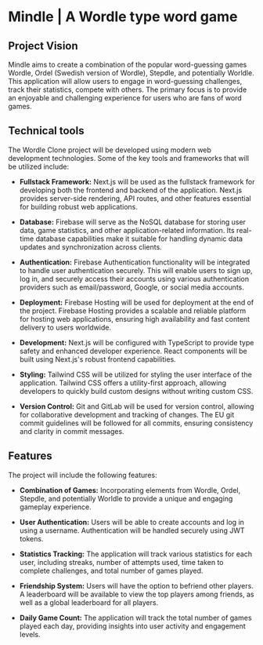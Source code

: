 # Mindle | A Wordle type word game

## Project Vision
Mindle aims to create a combination of the popular word-guessing games Wordle, Ordel (Swedish version of Wordle), Stepdle, and potentially Worldle. This application will allow users to engage in word-guessing challenges, track their statistics, compete with others. The primary focus is to provide an enjoyable and challenging experience for users who are fans of word games.

## Technical tools
The Wordle Clone project will be developed using modern web development technologies. Some of the key tools and frameworks that will be utilized include:

- **Fullstack Framework:** Next.js will be used as the fullstack framework for developing both the frontend and backend of the application. Next.js provides server-side rendering, API routes, and other features essential for building robust web applications.
  
- **Database:** Firebase will serve as the NoSQL database for storing user data, game statistics, and other application-related information. Its real-time database capabilities make it suitable for handling dynamic data updates and synchronization across clients.

- **Authentication:** Firebase Authentication functionality will be integrated to handle user authentication securely. This will enable users to sign up, log in, and securely access their accounts using various authentication providers such as email/password, Google, or social media accounts.

- **Deployment:** Firebase Hosting will be used for deployment at the end of the project. Firebase Hosting provides a scalable and reliable platform for hosting web applications, ensuring high availability and fast content delivery to users worldwide.

- **Development:** Next.js will be configured with TypeScript to provide type safety and enhanced developer experience. React components will be built using Next.js's robust frontend capabilities.

- **Styling:** Tailwind CSS will be utilized for styling the user interface of the application. Tailwind CSS offers a utility-first approach, allowing developers to quickly build custom designs without writing custom CSS.

- **Version Control:** Git and GitLab will be used for version control, allowing for collaborative development and tracking of changes. The EU git commit guidelines will be followed for all commits, ensuring consistency and clarity in commit messages.


## Features
The project will include the following features:

- **Combination of Games:** Incorporating elements from Wordle, Ordel, Stepdle, and potentially Worldle to provide a unique and engaging gameplay experience.
  
- **User Authentication:** Users will be able to create accounts and log in using a username. Authentication will be handled securely using JWT tokens.

- **Statistics Tracking:** The application will track various statistics for each user, including streaks, number of attempts used, time taken to complete challenges, and total number of games played.

- **Friendship System:** Users will have the option to befriend other players. A leaderboard will be available to view the top players among friends, as well as a global leaderboard for all players.

- **Daily Game Count:** The application will track the total number of games played each day, providing insights into user activity and engagement levels.